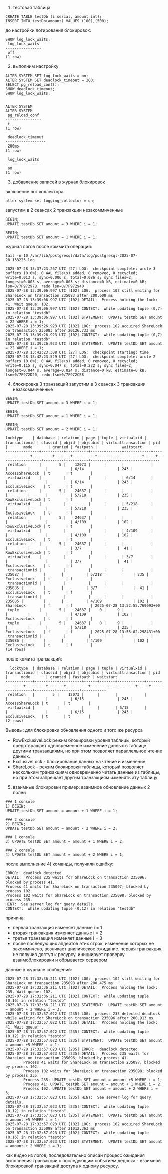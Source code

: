 1. тестовая таблица
```
CREATE TABLE testDb (i serial, amount int);
INSERT INTO testDb(amount) VALUES (100),(500);
```

до настройки логирования блокировок: 
```
SHOW log_lock_waits;
 log_lock_waits
----------------
 off
(1 row)
```

2. выполним настройку
```
ALTER SYSTEM SET log_lock_waits = on;
ALTER SYSTEM SET deadlock_timeout = 200;
SELECT pg_reload_conf();
SHOW deadlock_timeout;
SHOW log_lock_waits;


ALTER SYSTEM
ALTER SYSTEM
 pg_reload_conf
----------------
 t
(1 row)

 deadlock_timeout
------------------
 200ms
(1 row)

 log_lock_waits
----------------
 on
(1 row)
```

3. добавление записей в журнал блокировок

включение лог коллектора: 
```
alter system set logging_collector = on;
```
 
 запустим в 2 сеансах 2 транзакции незакоммиченные
```
BEGIN;
UPDATE testDb SET amount = 3 WHERE i = 1;

BEGIN;
UPDATE testDb SET amount = 1 WHERE i = 1;
```

журнал логов после коммита операций: 
 ```
tail -n 10 /var/lib/postgresql/data/log/postgresql-2025-07-28_133223.log

2025-07-28 13:37:23.267 UTC [27] LOG:  checkpoint complete: wrote 3 buffers (0.0%); 0 WAL file(s) added, 0 removed, 0 recycled; write=0.013 s, sync=0.006 s, total=0.086 s; sync files=2, longest=0.003 s, average=0.003 s; distance=0 kB, estimate=0 kB; lsn=0/7F972978, redo lsn=0/7F972940
2025-07-28 13:39:06.997 UTC [102] LOG:  process 102 still waiting for ShareLock on transaction 235083 after 200.608 ms
2025-07-28 13:39:06.997 UTC [102] DETAIL:  Process holding the lock: 41. Wait queue: 102.
2025-07-28 13:39:06.997 UTC [102] CONTEXT:  while updating tuple (0,7) in relation "testdb"
2025-07-28 13:39:06.997 UTC [102] STATEMENT:  UPDATE testDb SET amount = 22 WHERE i = 1;
2025-07-28 13:39:26.923 UTC [102] LOG:  process 102 acquired ShareLock on transaction 235083 after 20126.733 ms
2025-07-28 13:39:26.923 UTC [102] CONTEXT:  while updating tuple (0,7) in relation "testdb"
2025-07-28 13:39:26.923 UTC [102] STATEMENT:  UPDATE testDb SET amount = 22 WHERE i = 1;
2025-07-28 13:42:23.308 UTC [27] LOG:  checkpoint starting: time
2025-07-28 13:42:23.529 UTC [27] LOG:  checkpoint complete: wrote 2 buffers (0.0%); 0 WAL file(s) added, 0 removed, 0 recycled; write=0.115 s, sync=0.047 s, total=0.222 s; sync files=2, longest=0.044 s, average=0.024 s; distance=0 kB, estimate=0 kB; lsn=0/7F972D20, redo lsn=0/7F972CE8

 ```

4. блокировка 3 транзакций
запустим в 3 сеансах 3 транзакции незакоммиченные
```
BEGIN;
UPDATE testDb SET amount = 3 WHERE i = 1;

BEGIN;
UPDATE testDb SET amount = 1 WHERE i = 1;

BEGIN;
UPDATE testDb SET amount = 2 WHERE i = 1;
```

```
locktype    | database | relation | page | tuple | virtualxid | transactionid | classid | objid | objsubid | virtualtransaction | pid |       mode       | granted | fastpath |           waitstart
---------------+----------+----------+------+-------+------------+---------------+---------+-------+----------+--------------------+-----+------------------+---------+----------+-------------------------------
 relation      |        5 |    12073 |      |       |            |               |         |       |          | 6/14               | 243 | AccessShareLock  | t       | t        |
 virtualxid    |          |          |      |       | 6/14       |               |         |       |          | 6/14               | 243 | ExclusiveLock    | t       | t        |
 relation      |        5 |    24637 |      |       |            |               |         |       |          | 5/218              | 235 | RowExclusiveLock | t       | t        |
 virtualxid    |          |          |      |       | 5/218      |               |         |       |          | 5/218              | 235 | ExclusiveLock    | t       | t        |
 relation      |        5 |    24637 |      |       |            |               |         |       |          | 4/109              | 102 | RowExclusiveLock | t       | t        |
 virtualxid    |          |          |      |       | 4/109      |               |         |       |          | 4/109              | 102 | ExclusiveLock    | t       | t        |
 relation      |        5 |    24637 |      |       |            |               |         |       |          | 3/7                |  41 | RowExclusiveLock | t       | t        |
 virtualxid    |          |          |      |       | 3/7        |               |         |       |          | 3/7                |  41 | ExclusiveLock    | t       | t        |
 transactionid |          |          |      |       |            |        235087 |         |       |          | 5/218              | 235 | ExclusiveLock    | t       | f        |
 transactionid |          |          |      |       |            |        235085 |         |       |          | 3/7                |  41 | ExclusiveLock    | t       | f        |
 transactionid |          |          |      |       |            |        235085 |         |       |          | 4/109              | 102 | ShareLock        | f       | f        | 2025-07-28 13:52:55.769093+00
 tuple         |        5 |    24637 |    0 |     9 |            |               |         |       |          | 4/109              | 102 | ExclusiveLock    | t       | f        |
 tuple         |        5 |    24637 |    0 |     9 |            |               |         |       |          | 5/218              | 235 | ExclusiveLock    | f       | f        | 2025-07-28 13:53:02.298431+00
 transactionid |          |          |      |       |            |        235086 |         |       |          | 4/109              | 102 | ExclusiveLock    | t       | f        |
(14 rows)

```

после комита  транзакций: 
```
  locktype  | database | relation | page | tuple | virtualxid | transactionid | classid | objid | objsubid | virtualtransaction | pid |      mode       | granted | fastpath | waitstart
------------+----------+----------+------+-------+------------+---------------+---------+-------+----------+--------------------+-----+-----------------+---------+----------+-----------
 relation   |        5 |    12073 |      |       |            |               |         |       |          | 6/15               | 243 | AccessShareLock | t       | t        |
 virtualxid |          |          |      |       | 6/15       |               |         |       |          | 6/15               | 243 | ExclusiveLock   | t       | t        |
(2 rows)
```

Выводы: для блокировки обновления одного и того же ресурса 
- RowExclusiveLock режим блокировки уровня таблицы, который предотвращает одновременное изменение данных в таблице другими транзакциями, но при этом позволяет параллельное чтение данных. 
- ExclusiveLock - блокирование данных на чтение и изменение
- ShareLock - режим блокировки таблицы, который позволяет нескольким транзакциям одновременно читать данные из таблицы, но при этом запрещает другим транзакциям изменять эту таблицу

5. взаимные блокировки
пример: взаимное обновление данных 2 полей

 ```
 ### 1 console
1) BEGIN;
UPDATE testDb SET amount = amount + 1 WHERE i = 1;

### 2 console
2) BEGIN;
UPDATE testDb SET amount = amount - 2 WHERE i = 2;

### 1 console
3) UPDATE testDb SET amount = amount + 1 WHERE i = 2;

### 2 console
4) UPDATE testDb SET amount = amount + 2 WHERE i = 1;

 ```

 после выполнение 4) команды, получили ошибку: 
 ```
ERROR:  deadlock detected
DETAIL:  Process 235 waits for ShareLock on transaction 235096; blocked by process 41.
Process 41 waits for ShareLock on transaction 235097; blocked by process 102.
Process 102 waits for ShareLock on transaction 235098; blocked by process 235.
HINT:  See server log for query details.
CONTEXT:  while updating tuple (0,12) in relation "testdb"
 ```
  причина: 
- первая транзакция изменяет данные i = 1
- вторая транзакция изменяет данные i = 2
- третья транзакция изменяет данные i = 3
- после последующих апдейтов этих строк, изменение которых не закоммичено, возникает циклическое ожидание. первая транзакция, не получив доступ к ресурсу, инициирует проверку взаимоблокировки и обрывается сервером



 данные в журнале сообщений: 

```
2025-07-28 17:32:36.211 UTC [102] LOG:  process 102 still waiting for ShareLock on transaction 235098 after 200.475 ms
2025-07-28 17:32:36.211 UTC [102] DETAIL:  Process holding the lock: 235. Wait queue: 102.
2025-07-28 17:32:36.211 UTC [102] CONTEXT:  while updating tuple (0,16) in relation "testdb"
2025-07-28 17:32:36.211 UTC [102] STATEMENT:  UPDATE testDb SET amount = amount + 2 WHERE i = 3;
2025-07-28 17:32:57.022 UTC [235] LOG:  process 235 detected deadlock while waiting for ShareLock on transaction 235096 after 200.913 ms
2025-07-28 17:32:57.022 UTC [235] DETAIL:  Process holding the lock: 41. Wait queue: .
2025-07-28 17:32:57.022 UTC [235] CONTEXT:  while updating tuple (0,12) in relation "testdb"
2025-07-28 17:32:57.022 UTC [235] STATEMENT:  UPDATE testDb SET amount = amount +5 WHERE i = 1;
2025-07-28 17:32:57.023 UTC [235] ERROR:  deadlock detected
2025-07-28 17:32:57.023 UTC [235] DETAIL:  Process 235 waits for ShareLock on transaction 235096; blocked by process 41.
        Process 41 waits for ShareLock on transaction 235097; blocked by process 102.
        Process 102 waits for ShareLock on transaction 235098; blocked by process 235.
        Process 235: UPDATE testDb SET amount = amount +5 WHERE i = 1;
        Process 41: UPDATE testDb SET amount = amount + 1 WHERE i = 2;
        Process 102: UPDATE testDb SET amount = amount + 2 WHERE i = 3;
2025-07-28 17:32:57.023 UTC [235] HINT:  See server log for query details.
2025-07-28 17:32:57.023 UTC [235] CONTEXT:  while updating tuple (0,12) in relation "testdb"
2025-07-28 17:32:57.023 UTC [235] STATEMENT:  UPDATE testDb SET amount = amount +5 WHERE i = 1;
2025-07-28 17:32:57.023 UTC [102] LOG:  process 102 acquired ShareLock on transaction 235098 after 21012.363 ms
2025-07-28 17:32:57.023 UTC [102] CONTEXT:  while updating tuple (0,16) in relation "testdb"
2025-07-28 17:32:57.023 UTC [102] STATEMENT:  UPDATE testDb SET amount = amount + 2 WHERE i = 3;
```

как видно из логов, последовательно описан процесс ожидания выполнения транзакции с последующим событием дедлока - взаимной блокировкой транзакций доступа к одному ресурсу.


